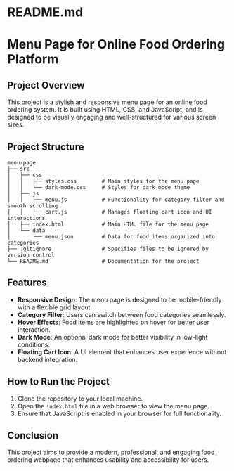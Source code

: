 # README.md

# Menu Page for Online Food Ordering Platform

## Project Overview
This project is a stylish and responsive menu page for an online food ordering system. It is built using HTML, CSS, and JavaScript, and is designed to be visually engaging and well-structured for various screen sizes.

## Project Structure
```
menu-page
├── src
│   ├── css
│   │   ├── styles.css        # Main styles for the menu page
│   │   └── dark-mode.css     # Styles for dark mode theme
│   ├── js
│   │   ├── menu.js           # Functionality for category filter and smooth scrolling
│   │   └── cart.js           # Manages floating cart icon and UI interactions
│   ├── index.html            # Main HTML file for the menu page
│   └── data
│       └── menu.json         # Data for food items organized into categories
├── .gitignore                # Specifies files to be ignored by version control
└── README.md                 # Documentation for the project
```

## Features
- **Responsive Design**: The menu page is designed to be mobile-friendly with a flexible grid layout.
- **Category Filter**: Users can switch between food categories seamlessly.
- **Hover Effects**: Food items are highlighted on hover for better user interaction.
- **Dark Mode**: An optional dark mode for better visibility in low-light conditions.
- **Floating Cart Icon**: A UI element that enhances user experience without backend integration.

## How to Run the Project
1. Clone the repository to your local machine.
2. Open the `index.html` file in a web browser to view the menu page.
3. Ensure that JavaScript is enabled in your browser for full functionality.

## Conclusion
This project aims to provide a modern, professional, and engaging food ordering webpage that enhances usability and accessibility for users.